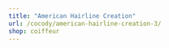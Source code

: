 ```yaml
---
title: "American Hairline Creation"
url: /cocody/american-hairline-creation-3/
shop: coiffeur
---
```

